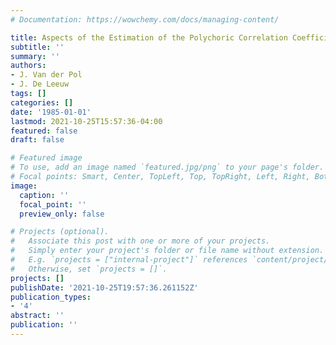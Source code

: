 ```yaml
---
# Documentation: https://wowchemy.com/docs/managing-content/

title: Aspects of the Estimation of the Polychoric Correlation Coefficient
subtitle: ''
summary: ''
authors:
- J. Van der Pol
- J. De Leeuw
tags: []
categories: []
date: '1985-01-01'
lastmod: 2021-10-25T15:57:36-04:00
featured: false
draft: false

# Featured image
# To use, add an image named `featured.jpg/png` to your page's folder.
# Focal points: Smart, Center, TopLeft, Top, TopRight, Left, Right, BottomLeft, Bottom, BottomRight.
image:
  caption: ''
  focal_point: ''
  preview_only: false

# Projects (optional).
#   Associate this post with one or more of your projects.
#   Simply enter your project's folder or file name without extension.
#   E.g. `projects = ["internal-project"]` references `content/project/deep-learning/index.md`.
#   Otherwise, set `projects = []`.
projects: []
publishDate: '2021-10-25T19:57:36.261152Z'
publication_types:
- '4'
abstract: ''
publication: ''
---
```

